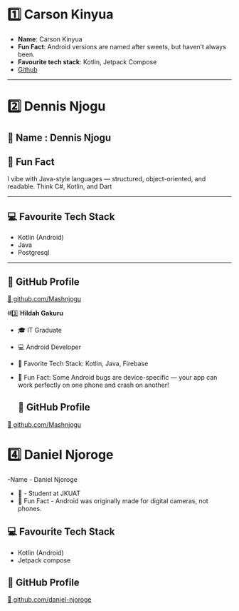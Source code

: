 # 1️⃣ Carson Kinyua
- __Name__: Carson Kinyua
- __Fun Fact__: Android versions are named after sweets, but haven’t always been.
- __Favourite tech stack__: Kotlin, Jetpack Compose
- [Github](https://github.com/carsonkinyua)
---

# 2️⃣ Dennis Njogu

## 👤 Name : Dennis Njogu

## 🧠 Fun Fact
 I vibe with Java-style languages — structured, object-oriented, and readable. Think C#, Kotlin, and Dart

---

## 💻 Favourite Tech Stack
- Kotlin (Android)
- Java
- Postgresql

---

## 🔗 GitHub Profile
[🔗 github.com/Mashnjogu](https://github.com/Mashnjogu)


#3️⃣ **Hildah Gakuru**

- 🎓 IT Graduate  
- 💻 Android Developer  
- 🌟 Favorite Tech Stack: Kotlin, Java, Firebase  
- 🐞 Fun Fact: Some Android bugs are device-specific — your app can work perfectly on one phone and crash on another!  

  ## 🔗 GitHub Profile
[🔗 github.com/Mashnjogu](https://github.com/HildahWG)


# 4️⃣ **Daniel Njoroge**

-Name - Daniel Njoroge
- 🏫 - Student at JKUAT
- 🧠 Fun Fact - Android was originally made for digital cameras, not phones.
  
  
## 💻 Favourite Tech Stack
- Kotlin (Android)
- Jetpack compose


## 🔗 GitHub Profile
[🔗 github.com/daniel-njoroge](https://github.com/daniel-njoroge)
 
